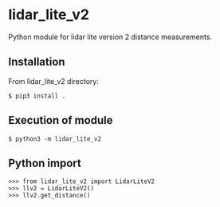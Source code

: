 # lidar_lite_v2
Python module for lidar lite version 2 distance measurements.

## Installation
From lidar_lite_v2 directory:

```$ pip3 install .```

## Execution of module
```$ python3 -m lidar_lite_v2```

## Python import
```
>>> from lidar_lite_v2 import LidarLiteV2
>>> llv2 = LidarLiteV2()
>>> llv2.get_distance()
```
